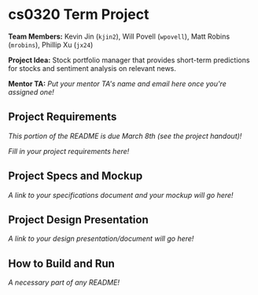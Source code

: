 # cs0320 Term Project

**Team Members:** Kevin Jin (`kjin2`), Will Povell (`wpovell`), Matt Robins (`mrobins`), Phillip Xu (`jx24`)

**Project Idea:** Stock portfolio manager that provides short-term predictions for stocks and sentiment analysis on relevant news.

**Mentor TA:** _Put your mentor TA's name and email here once you're assigned one!_

## Project Requirements
_This portion of the README is due March 8th (see the project handout)!_

_Fill in your project requirements here!_

## Project Specs and Mockup
_A link to your specifications document and your mockup will go here!_

## Project Design Presentation
_A link to your design presentation/document will go here!_

## How to Build and Run
_A necessary part of any README!_
